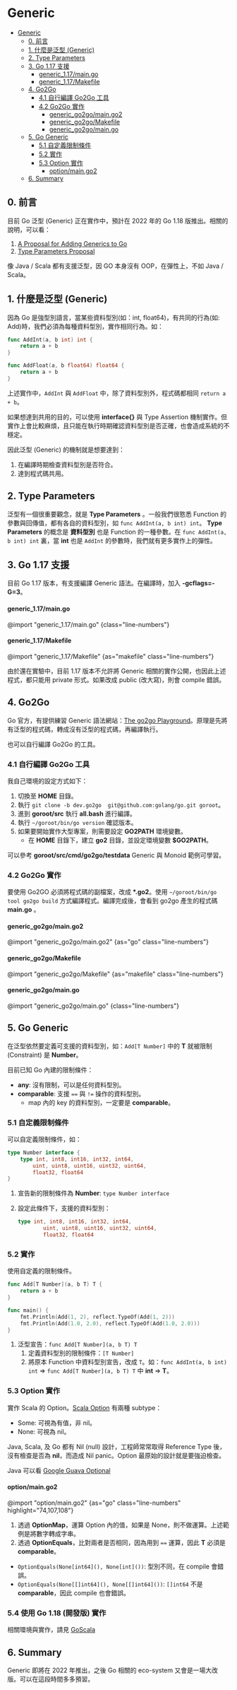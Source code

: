 # Generic


<!-- @import "[TOC]" {cmd="toc" depthFrom=1 depthTo=6 orderedList=false} -->

<!-- code_chunk_output -->

- [Generic](#generic)
  - [0. 前言](#0-前言)
  - [1. 什麼是泛型 (Generic)](#1-什麼是泛型-generic)
  - [2. Type Parameters](#2-type-parameters)
  - [3. Go 1.17 支援](#3-go-117-支援)
      - [generic_1.17/main.go](#generic_117maingo)
      - [generic_1.17/Makefile](#generic_117makefile)
  - [4. Go2Go](#4-go2go)
    - [4.1 自行編譯 Go2Go 工具](#41-自行編譯-go2go-工具)
    - [4.2 Go2Go 實作](#42-go2go-實作)
      - [generic_go2go/main.go2](#generic_go2gomaingo2)
      - [generic_go2go/Makefile](#generic_go2gomakefile)
      - [generic_go2go/main.go](#generic_go2gomaingo)
  - [5. Go Generic](#5-go-generic)
    - [5.1 自定義限制條件](#51-自定義限制條件)
    - [5.2 實作](#52-實作)
    - [5.3 Option 實作](#53-option-實作)
      - [option/main.go2](#optionmaingo2)
  - [6. Summary](#6-summary)

<!-- /code_chunk_output -->

## 0. 前言

目前 Go 泛型 (Generic) 正在實作中，預計在 2022 年的 Go 1.18 版推出。相關的說明，可以看：

1. [A Proposal for Adding Generics to Go](https://go.dev/blog/generics-proposal)
1. [Type Parameters Proposal](https://go.googlesource.com/proposal/+/refs/heads/master/design/43651-type-parameters.md)


像 Java / Scala 都有支援泛型，因 GO 本身沒有 OOP，在彈性上，不如 Java / Scala。

## 1. 什麼是泛型 (Generic)

因為 Go 是強型別語言，當某些資料型別(如：int, float64)，有共同的行為(如: Add)時，我們必須為每種資料型別，實作相同行為。如：

```go {.line-numbers}
func AddInt(a, b int) int {
	return a + b
}

func AddFloat(a, b float64) float64 {
	return a + b
}
```

上述實作中，`AddInt` 與 `AddFloat` 中，除了資料型別外，程式碼都相同 `return a + b`。

如果想達到共用的目的，可以使用 __interface{}__ 與 Type Assertion 機制實作。但實作上會比較麻煩，且只能在執行時期確認資料型別是否正確，也會造成系統的不穩定。

因此泛型 (Generic) 的機制就是想要達到：

1. 在編譯時期檢查資料型別是否符合。
1. 達到程式碼共用。

## 2. Type Parameters

泛型有一個很重要觀念，就是 __Type Parameters__ 。一般我們很憝悉 Function 的參數與回傳值，都有各自的資料型別，如 `func AddInt(a, b int) int`。 __Type Parameters__ 的概念是 __資料型別__ 也是 Function 的一種參數。在 `func AddInt(a, b int) int` 裏，當 __int__ 也是 `AddInt` 的參數時，我們就有更多實作上的彈性。

## 3. Go 1.17 支援

目前 Go 1.17 版本，有支援編譯 Generic 語法。在編譯時，加入 __-gcflags=-G=3__。

#### generic_1.17/main.go

@import "generic_1.17/main.go" {class="line-numbers"}

#### generic_1.17/Makefile

@import "generic_1.17/Makefile" {as="makefile" class="line-numbers"}

由於還在實驗中，目前 1.17 版本不允許將 Generic 相關的實作公開，也因此上述程式，都只能用 private 形式。如果改成 public (改大寫)，則會 compile 錯誤。
## 4. Go2Go

Go 官方，有提供練習 Generic 語法網站：[The go2go Playground](https://go2goplay.golang.org/)。原理是先將有泛型的程式碼，轉成沒有泛型的程式碼，再編譯執行。

也可以自行編譯 Go2Go 的工具。

### 4.1 自行編譯 Go2Go 工具

我自己環境的設定方式如下：

1. 切換至 __HOME__ 目錄。
1. 執行 `git clone -b dev.go2go  git@github.com:golang/go.git goroot`。
1. 進到 __goroot/src__ 執行 __all.bash__ 進行編譯。
1. 執行 `~/goroot/bin/go version` 確認版本。
1. 如果要開始實作大型專案，則需要設定 __GO2PATH__ 環境變數。
    - 在 __HOME__ 目錄下，建立 __go2__ 目錄，並設定環境變數 __$GO2PATH__。

可以參考 __goroot/src/cmd/go2go/testdata__ Generic 與 Monoid 範例可學習。

### 4.2 Go2Go 實作

要使用 Go2GO 必須將程式碼的副檔案，改成 __*.go2__。使用 `~/goroot/bin/go tool go2go build` 方式編譯程式。編譯完成後，會看到 go2go 產生的程式碼 __main.go__ 。

#### generic_go2go/main.go2

@import "generic_go2go/main.go2" {as="go" class="line-numbers"}

#### generic_go2go/Makefile

@import "generic_go2go/Makefile" {as="makefile" class="line-numbers"}

#### generic_go2go/main.go

@import "generic_go2go/main.go" {class="line-numbers"}

## 5. Go Generic

在泛型依然要定義可支援的資料型別，如：`Add[T Number]` 中的 __T__ 就被限制 (Constraint) 是 __Number__。

目前已知 Go 內建的限制條件：

- __any__: 沒有限制，可以是任何資料型別。
- __comparable__: 支援 `==` 與 `!=` 操作的資料型別。
  - map 內的 key 的資料型別，一定要是 __comparable__。

### 5.1 自定義限制條件

可以自定義限制條件，如：

```go {.line-numbers}
type Number interface {
	type int, int8, int16, int32, int64,
		uint, uint8, uint16, uint32, uint64,
		float32, float64
}
```

1. 宣告新的限制條件為 __Number__: `type Number interface`
1. 設定此條件下，支援的資料型別：

    ```go {.line-numbers}
    type int, int8, int16, int32, int64,
            uint, uint8, uint16, uint32, uint64,
            float32, float64
    ```

### 5.2 實作

使用自定義的限制條件。

```go {.line-numbers}
func Add[T Number](a, b T) T {
	return a + b
}

func main() {
	fmt.Println(Add(1, 2), reflect.TypeOf(Add(1, 2)))
	fmt.Println(Add(1.0, 2.0), reflect.TypeOf(Add(1.0, 2.0)))
}
```

1. 泛型宣告：`func Add[T Number](a, b T) T`
    1. 定義資料型別的限制條件：`[T Number]`
    1. 將原本 Function 中資料型別宣告，改成 `T`。如：`func AddInt(a, b int) int` => `func Add[T Number](a, b T) T` 中 __int__ => __T__。


### 5.3 Option 實作

實作 Scala 的 Option。[Scala Option](https://scala-lang.org/files/archive/api/3.x/scala/Option.html) 有兩種 subtype：

- Some: 可視為有值，非 nil。
- None: 可視為 nil。

Java, Scala, 及 Go 都有 Nil (null) 設計，工程師常常取得 Reference Type 後，沒有檢查是否為 __nil__，而造成 Nil panic。Option 最原始的設計就是要強迫檢查。

Java 可以看 [Google Guava Optional](https://guava.dev/releases/snapshot-jre/api/docs/com/google/common/base/Optional.html)

#### option/main.go2

@import "option/main.go2" {as="go" class="line-numbers" highlight="74,107,108"}

1. 透過 __OptionMap__，運算 Option 內的值，如果是 None，則不做運算。上述範例是將數字轉成字串。
1. 透過 __OptionEquals__，比對兩者是否相同，因為用到 `==` 運算，因此 __T__ 必須是 __comparable__。
  - `OptionEquals(None[int64](), None[int]())`: 型別不同，在 compile 會錯誤。
  - `OptionEquals(None[[]int64](), None[[]int64]())`: `[]int64` 不是 __comparable__，因此 compile 也會錯誤。

### 5.4 使用 Go 1.18 (開發版) 實作

相關環境與實作，請見 [GoScala](https://github.com/kigichang/goscala)

## 6. Summary

Generic 即將在 2022 年推出，之後 Go 相關的 eco-system 又會是一場大改版。可以在這段時間多多預習。